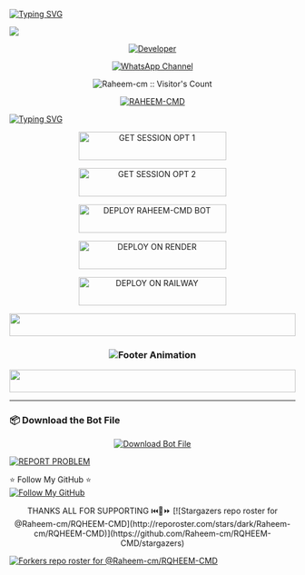 <a href="https://git.io/typing-svg"><img src="https://readme-typing-svg.demolab.com?font=Black+Ops+One&size=100&pause=1000&color=8A2BE2&center=true&width=1000&height=200&lines=RAHEEM-CMD" alt="Typing SVG" /></a>
</div>

<a><img src='https://files.catbox.moe/0gkfv4.jpg'/></a>

<p align="center">
  <a href="https://github.com/Raheem-cm"><img title="Developer" src="https://img.shields.io/badge/Author-RAHEEM%20CMD-FF00FF.svg?style=big-square&logo=github" /></a>
</p>

<div align="center">
  
[![WhatsApp Channel](https://img.shields.io/badge/Join-WhatsApp%20Channel-9ACD32?style=big-square&logo=whatsapp)](https://whatsapp.com/channel/0029VbAffhD2ZjChG9DX922r)
</div>

<p align="center"><img src="https://profile-counter.glitch.me/{Raheem-cm}/count.svg" alt="Raheem-cm :: Visitor's Count" /></p>

<p align='center'>
 <a href="https://github.com/Raheem-cm/RQHEEM-CMD/fork"><img title="RAHEEM-CMD" src="https://img.shields.io/badge/FORK-RAHEEM CMD V1-h?color=008000&style=for-the-badge&logo=github"></a>
</p>

[![Typing SVG](https://readme-typing-svg.herokuapp.com?font=Rockstar-ExtraBold&color=blue&lines=■+■+■+■+■+ℙ𝕃𝔼𝔸𝕊𝔼+𝔽𝕆ℝ𝕂+𝕋ℍ𝔼+ℝ𝔼ℙ𝕆)](https://git.io/typing-svg)

<!-- Action Buttons -->
<p align="center">
  <a href="https://nexus-pair2.onrender.com/">
    <img title="GET SESSION OPT 1" src="https://img.shields.io/badge/❤️_GET_RAHEEM_SESSION1-000000?style=for-the-badge&logo=quantum&logoColor=white&color=blue" width="260" height="50"/>
   </a>
</p>

<p align="center">
  <a href="https://nexus-xmd-pair-site-am98.onrender.com/">
    <img title="GET SESSION OPT 2" src="https://img.shields.io/badge/❤️_GET_RAHEEM_SESSION2-000000?style=for-the-badge&logo=quantum&logoColor=white&color=blue" width="260" height="50"/>
   </a>
</p>

<p align="center">
<a href='https://dashboard.heroku.com/new?template=https://github.com/Raheem-cm/RQHEEM-CMD/tree/main?tab=readme-ov-file' target="_blank"> <img title="DEPLOY RAHEEM-CMD BOT" src="https://img.shields.io/badge/👻_DEPLOY_ON_HEROKU-000000?style=for-the-badge&logo=heroku&logoColor=white&color=FF00FF" width="260" height="50"/>
  </a>
</p>

<p align="center">
  <a href="https://render.com">
    <img title="DEPLOY ON RENDER" src="https://img.shields.io/badge/👻_DEPLOY_ON_RENDER-000000?style=for-the-badge&logo=render&logoColor=white&color=61DAFB" width="260" height="50"/>
  </a>
</p>

<p align="center">
  <a href="https://railway.app?referralCode=AqkNn4">
    <img title="DEPLOY ON RAILWAY" src="https://img.shields.io/badge/👻_DEPLOY_ON_RAILWAY-000000?style=for-the-badge&logo=railway&logoColor=red&color=purple" width="260" height="50"/>
  </a>
</p>

<!-- Glowing Footer -->
<p align="center">
  <img src="https://i.imgur.com/dBaSKWF.gif" height="40" width="100%">
</p>

<h3 align="center">
  <img src="https://readme-typing-svg.herokuapp.com?font=Fira+Code&size=20&duration=3000&color=FFFFFF&background=000000&center=true&vCenter=true&width=600&lines=💎+RAHEEM+CMD+Edition+by+Raheem👻;⚡+The+Best+Simple+WhatsApp+Bot+Allover+The+Glob" alt="Footer Animation">
</h3>

<p align="center">
  <img src="https://i.imgur.com/dBaSKWF.gif" height="40" width="100%">
</p>

<!-- FOR PANEL DEPLOYMENT -->
---

### 📦 Download the Bot File

<p align="center">
  <a href="https://github.com/Raheem-cm/RQHEEM-CMD/archive/refs/heads/main.zip">
    <img src="https://img.shields.io/badge/Download%20Bot-file-FF009D?style=for-the-badge&logo=github&logoColor=white" alt="Download Bot File" />
  </a>
</p>

[![REPORT PROBLEM](https://img.shields.io/badge/REPORT%20PROBLEM-25D366?style=for-the-badge&logo=whatsapp&logoColor=white)](https://wa.me/255763111390?text=Hello%2C%20I%20want%20to%20report%20a%20problem%20with%20this%20project.)

⭐ Follow My GitHub ⭐  
[![Follow My GitHub](https://img.shields.io/static/v1?label=Follow%20My%20GitHub&message=Account&color=800000&style=for-the-badge&logo=github&logoColor=pink)](https://github.com/Raheem-cm) 

<p align="center">
  THANKS ALL FOR SUPPORTING ⏮️💙⏩
  [![Stargazers repo roster for @Raheem-cm/RQHEEM-CMD](http://reporoster.com/stars/dark/Raheem-cm/RQHEEM-CMD)](https://github.com/Raheem-cm/RQHEEM-CMD/stargazers)

  [![Forkers repo roster for @Raheem-cm/RQHEEM-CMD](http://reporoster.com/forks/dark/Raheem-cm/RQHEEM-CMD)](https://github.com/Raheem-cm/RQHEEM-CMD/network/members)
</p>
